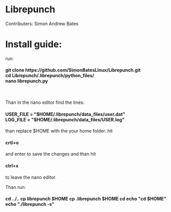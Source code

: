 # Librepunch

Contributers:
Simon Andrew Bates

<h1>Install guide:</h1>

run:
<h4>git clone https://github.com/SimonBatesLinux/Librepunch.git<br/>
cd Librepunch/.librepunch/python_files/<br/>
nano librepunch.py</h4><br/>

Than in the nano editor find the lines:
<h4>USER_FILE = "$HOME/.librepunch/data_files/user.dat"<br/>
LOG_FILE = "$HOME/.librepunch/data_files/USER.log"</h4>

than replace $HOME with the your home folder.
hit <h4>crtl+o</h4> and enter to save the changes and than hit <h4>ctrl+x</h4> to leave the nano editor.

Than run:
<h4>
cd ../..
cp librepunch $HOME
cp .librepunch $HOME
cd
echo "cd $HOME"
echo "./librepunch -s"
</h4>
